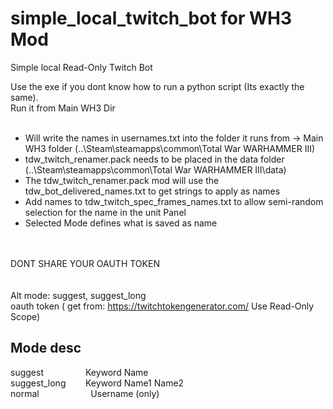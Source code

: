 # simple_local_twitch_bot for WH3 Mod


Simple local Read-Only Twitch Bot <br />

Use the exe if you dont know how to run a python script (Its exactly the same). <br />
Run it from Main WH3 Dir <br />
 <br />
- Will write the names in usernames.txt into the folder it runs from -> Main WH3 folder (..\Steam\steamapps\common\Total War WARHAMMER III) <br />
- tdw_twitch_renamer.pack needs to be placed in the data folder (..\Steam\steamapps\common\Total War WARHAMMER III\data) <br />
- The tdw_twitch_renamer.pack mod will use the tdw_bot_delivered_names.txt to get strings to apply as names  <br />
- Add names to tdw_twitch_spec_frames_names.txt to allow semi-random selection for the name in the unit Panel <br />
- Selected Mode defines what is saved as name  <br />
<br /> <br />

DONT SHARE YOUR OAUTH TOKEN <br />
 <br /><br />
Alt mode: suggest, suggest_long <br />
oauth token ( get from: https://twitchtokengenerator.com/ Use Read-Only Scope) <br />

## Mode desc <br />
suggest &nbsp;&nbsp;&nbsp;&nbsp;&nbsp;&nbsp;&nbsp;&nbsp;&nbsp;&nbsp;&nbsp;&nbsp;&nbsp;&nbsp;&nbsp; Keyword Name <br />
suggest_long &nbsp;&nbsp;&nbsp;&nbsp;&nbsp;&nbsp; Keyword Name1 Name2  <br />
normal &nbsp;&nbsp;&nbsp;&nbsp;&nbsp;&nbsp;&nbsp;&nbsp;&nbsp;&nbsp;&nbsp;&nbsp;&nbsp;&nbsp;&nbsp;&nbsp;&nbsp;&nbsp;&nbsp; Username (only)<br />

